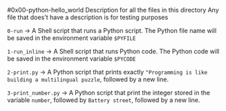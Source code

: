#0x00-python-hello_world
Description for all the files in this directory
Any file that does't have a description is for testing purposes


`0-run` -> A Shell script that runs a Python script.
The Python file name will be saved in the environment variable `$PYFILE`

`1-run_inline` -> A Shell script that runs Python code.
The Python code will be saved in the environment variable `$PYCODE`

`2-print.py` -> A Python script that prints exactly `"Programming is like building a multilingual puzzle`, followed by a new line.

`3-print_number.py` -> A Python script that print the integer stored in the variable `number`, followed by `Battery street`, followed by a new line.

